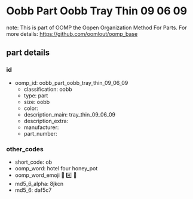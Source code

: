 # Oobb Part Oobb Tray Thin 09 06 09  

note: This is part of OOMP the Oopen Organization Method For Parts. For more details: https://github.com/oomlout/oomp_base

##  part details





### id
* oomp_id: oobb_part_oobb_tray_thin_09_06_09
  * classification: oobb
  * type: part
  * size: oobb
  * color: 
  * description_main: tray_thin_09_06_09
  * description_extra: 
  * manufacturer: 
  * part_number: 

### other_codes
* short_code: ob
* oomp_word: hotel four honey_pot
* oomp_word_emoji :hotel: :four: :honey_pot:
* md5_6_alpha: 8jkcn
* md5_6: daf5c7